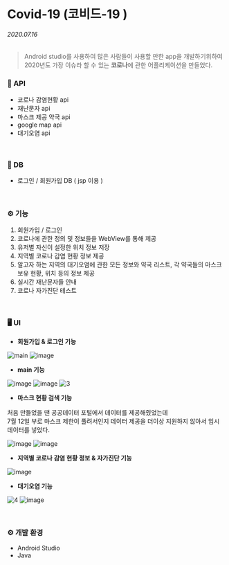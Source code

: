 # Covid-19 (코비드-19 )

###### 2020.07.16

>Android studio를 사용하여 많은 사람들이 사용할 만한 app을 개발하기위하여<br/>2020년도 가장 이슈라 할 수 있는 **코로나**에 관한 어플리케이션을 만들었다.


### 🧾 API

* 코로나 감염현황 api
* 재난문자 api
* 마스크 제공 약국 api
* google map api
* 대기오염 api

<br>

### 📁 DB

 - 로그인 / 회원가입 DB ( jsp 이용 )

<br>

### ⚙️ 기능

1. 회원가입 / 로그인<br/>
2. 코로나에 관한 정의 및 정보들을 WebView를 통해 제공<br/>
3. 유저별 자신이 설정한 위치 정보 저장<br/>
4. 지역별 코로나 감염 현황 정보 제공<br/>
5. 알고자 하는 지역의 대기오염에 관한 모든 정보와 약국 리스트, 각 약국들의 마스크 보유 현황, 위치 등의 정보 제공<br/>
6. 실시간 재난문자들 안내<br/>
7. 코로나 자가진단 테스트<br/>

<br>

### 🖥 UI

- **회원가입 & 로그인 기능**
 
![main](https://user-images.githubusercontent.com/65699860/88385222-e9646900-cde8-11ea-9486-2b516f78140c.png) 
![image](https://user-images.githubusercontent.com/65699860/120009155-a67dae00-c016-11eb-9b34-607a1ebbcecc.png) 
<br/>

- **main 기능**

![image](https://user-images.githubusercontent.com/65699860/120007198-99f85600-c014-11eb-8d08-cd6d1bdb8713.png) 
![image](https://user-images.githubusercontent.com/65699860/120008146-a204c580-c015-11eb-8f1d-27cfa28f70db.png)
![3](https://user-images.githubusercontent.com/65699860/88385232-ecf7f000-cde8-11ea-82ed-488b19c08d59.png)
<br/> 

- **마스크 현황 검색 기능**

처음 만들었을 땐 공공데이터 포털에서 데이터를 제공해줬었는데 <br/> 
7월 12일 부로 마스크 제한이 풀려서인지 데이터 제공을 더이상 지원하지 않아서 임시 데이터를 넣었다.

![image](https://user-images.githubusercontent.com/65699860/120007350-c613d700-c014-11eb-92a0-5f6fa739a7a7.png) 
![image](https://user-images.githubusercontent.com/65699860/120007366-cb712180-c014-11eb-92a5-8fcb53a57f70.png) 
<br/> 

- **지역별 코로나 감염 현황 정보 & 자가진단 기능**

![image](https://user-images.githubusercontent.com/65699860/120009861-68cd5500-c017-11eb-8cc0-d1d4b03f31f9.png)
<br/> 

- **대기오염 기능**

![4](https://user-images.githubusercontent.com/65699860/88385235-ee291d00-cde8-11ea-89c4-fff13528fc24.png)
![image](https://user-images.githubusercontent.com/65699860/120008480-f314b980-c015-11eb-8455-ae34df99ea16.png)

<br>

### ⚙ 개발 환경

- Android Studio
- Java
